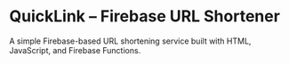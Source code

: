 # QuickLink – Firebase URL Shortener

A simple Firebase-based URL shortening service built with HTML, JavaScript, and Firebase Functions.
